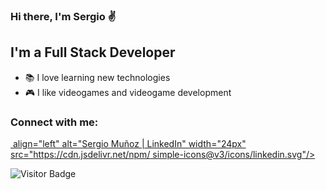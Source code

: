 ### Hi there, I'm Sergio ✌

## I'm a Full Stack Developer
- 📚 I love learning new technologies
- 🎮 I like videogames and videogame development

### Connect with me:
[<img> align="left" alt="Sergio Muñoz | LinkedIn" width="24px" src="https://cdn.jsdelivr.net/npm/
simple-icons@v3/icons/linkedin.svg"/>][linkedin]

![Visitor Badge](https://visitor-badge.laobi.icu/badge?page_id=serujin.serujin)

[linkedin]: https://www.linkedin.com/in/smunozli
